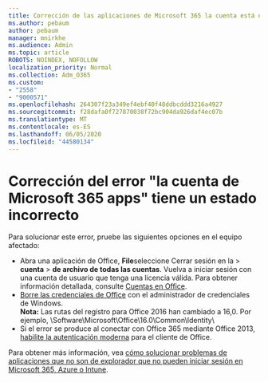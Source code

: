 ```yaml
---
title: Corrección de las aplicaciones de Microsoft 365 la cuenta está en un mensaje de estado incorrecto
ms.author: pebaum
author: pebaum
manager: mnirkhe
ms.audience: Admin
ms.topic: article
ROBOTS: NOINDEX, NOFOLLOW
localization_priority: Normal
ms.collection: Adm_O365
ms.custom:
- "2558"
- "9000571"
ms.openlocfilehash: 264307f23a349ef4ebf40f48ddbcddd3216a4927
ms.sourcegitcommit: f28dafa0f727870038f72bc904da926daf4ec07b
ms.translationtype: MT
ms.contentlocale: es-ES
ms.lasthandoff: 06/05/2020
ms.locfileid: "44580134"
---
```

# <a name="fixing-the-microsoft-365-apps-your-account-is-in-a-bad-state-error"></a>Corrección del error "la cuenta de Microsoft 365 apps" tiene un estado incorrecto

Para solucionar este error, pruebe las siguientes opciones en el equipo afectado:

- Abra una aplicación de Office, **File**seleccione Cerrar sesión en la  >  **cuenta**  >  **de archivo de todas las cuentas**. Vuelva a iniciar sesión con una cuenta de usuario que tenga una licencia válida. Para obtener información detallada, consulte [Cuentas en Office](https://support.office.com/article/accounts-in-office-628ea040-f265-49de-b986-be09c3ebf8a9).
- [Borre las credenciales de Office](https://docs.microsoft.com/office/troubleshoot/error-messages/another-account-already-signed-in#step-3-clear-cached-credentials-on-the-computer) con el administrador de credenciales de Windows.<br>
  **Nota:** Las rutas del registro para Office 2016 han cambiado a 16,0. Por ejemplo, \Software\Microsoft\Office\16.0\Common\Identity\
- Si el error se produce al conectar con Office 365 mediante Office 2013, [habilite la autenticación moderna](https://docs.microsoft.com/microsoft-365/admin/security-and-compliance/enable-modern-authentication) para el cliente de Office.

Para obtener más información, vea [cómo solucionar problemas de aplicaciones que no son de explorador que no pueden iniciar sesión en Microsoft 365, Azure o Intune](https://support.office.com/article/how-to-troubleshoot-non-browser-apps-that-can-t-sign-in-to-office-365-azure-or-intune-3ba1b268-66f6-462c-b0e5-070f5c2603c1).

